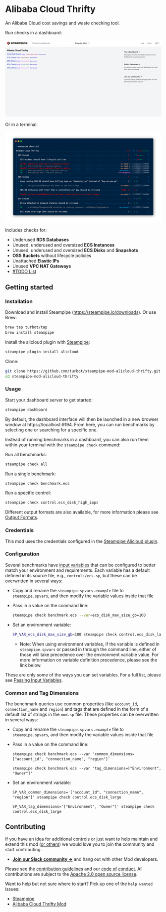 # Alibaba Cloud Thrifty

An Alibaba Cloud cost savings and waste checking tool.

Run checks in a dashboard:

![image](https://raw.githubusercontent.com/turbot/steampipe-mod-alicloud-thrifty/main/docs/alicloud_thrifty_dashboard.png)

Or in a terminal:

![image](https://raw.githubusercontent.com/turbot/steampipe-mod-alicloud-thrifty/main/docs/alicloud_thrifty_terminal.png)

Includes checks for:

- Underused **RDS Databases**
- Unused, underused and oversized **ECS Instances**
- Unused, underused and oversized **ECS Disks** and **Snapshots**
- **OSS Buckets** without lifecycle policies
- Unattached **Elastic IPs**
- Unused **VPC NAT Gateways**
- [#TODO List](https://github.com/turbot/steampipe-mod-alicloud-thrifty/issues?q=is%3Aissue+is%3Aopen+label%3A%22good+first+issue%22)

## Getting started

### Installation

Download and install Steampipe (https://steampipe.io/downloads). Or use Brew:

```sh
brew tap turbot/tap
brew install steampipe
```

Install the alicloud plugin with [Steampipe](https://steampipe.io):

```sh
steampipe plugin install alicloud
```

Clone:

```sh
git clone https://github.com/turbot/steampipe-mod-alicloud-thrifty.git
cd steampipe-mod-alicloud-thrifty
```

### Usage

Start your dashboard server to get started:

```sh
steampipe dashboard
```

By default, the dashboard interface will then be launched in a new browser
window at https://localhost:9194. From here, you can run benchmarks by
selecting one or searching for a specific one.

Instead of running benchmarks in a dashboard, you can also run them within your
terminal with the `steampipe check` command:

Run all benchmarks:

```sh
steampipe check all
```

Run a single benchmark:

```sh
steampipe check benchmark.ecs
```

Run a specific control:

```sh
steampipe check control.ecs_disk_high_iops
```

Different output formats are also available, for more information please see
[Output Formats](https://steampipe.io/docs/reference/cli/check#output-formats).

### Credentials

This mod uses the credentials configured in the [Steampipe Alicloud plugin](https://hub.steampipe.io/plugins/turbot/alicloud).

### Configuration

Several benchmarks have [input variables](https://steampipe.io/docs/using-steampipe/mod-variables) that can be configured to better match your environment and requirements. Each variable has a default defined in its source file, e.g., `controls/ecs.sp`, but these can be overwritten in several ways:

- Copy and rename the `steampipe.spvars.example` file to `steampipe.spvars`, and then modify the variable values inside that file
- Pass in a value on the command line:

  ```sh
  steampipe check benchmark.ecs --var=ecs_disk_max_size_gb=100
  ```

- Set an environment variable:

  ```sh
  SP_VAR_ecs_disk_max_size_gb=100 steampipe check control.ecs_disk_large
  ```

  - Note: When using environment variables, if the variable is defined in `steampipe.spvars` or passed in through the command line, either of those will take precedence over the environment variable value. For more information on variable definition precedence, please see the link below.

These are only some of the ways you can set variables. For a full list, please see [Passing Input Variables](https://steampipe.io/docs/using-steampipe/mod-variables#passing-input-variables).

### Common and Tag Dimensions

The benchmark queries use common properties (like `account_id`, `connection_name` and `region`) and tags that are defined in the form of a default list of strings in the `mod.sp` file. These properties can be overwritten in several ways:

- Copy and rename the `steampipe.spvars.example` file to `steampipe.spvars`, and then modify the variable values inside that file
- Pass in a value on the command line:

  ```shell
  steampipe check benchmark.ecs --var 'common_dimensions=["account_id", "connection_name", "region"]'
  ```

  ```shell
  steampipe check benchmark.ecs --var 'tag_dimensions=["Environment", "Owner"]'
  ```

- Set an environment variable:

  ```shell
  SP_VAR_common_dimensions='["account_id", "connection_name", "region"]' steampipe check control.ecs_disk_large
  ```

  ```shell
  SP_VAR_tag_dimensions='["Environment", "Owner"]' steampipe check control.ecs_disk_large
  ```

## Contributing

If you have an idea for additional controls or just want to help maintain and extend this mod ([or others](https://github.com/topics/steampipe-mod)) we would love you to join the community and start contributing.

- **[Join our Slack community →](https://steampipe.io/community/join)** and hang out with other Mod developers.

Please see the [contribution guidelines](https://github.com/turbot/steampipe/blob/main/CONTRIBUTING.md) and our [code of conduct](https://github.com/turbot/steampipe/blob/main/CODE_OF_CONDUCT.md). All contributions are subject to the [Apache 2.0 open source license](https://github.com/turbot/steampipe-mod-alicloud-thrifty/blob/main/LICENSE).

Want to help but not sure where to start? Pick up one of the `help wanted` issues:

- [Steampipe](https://github.com/turbot/steampipe/labels/help%20wanted)
- [Alibaba Cloud Thrifty Mod](https://github.com/turbot/steampipe-mod-alicloud-thrifty/labels/help%20wanted)
